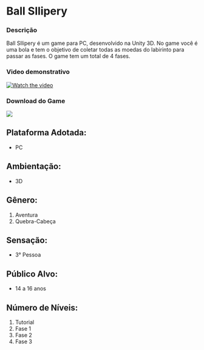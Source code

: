# Ball Sllipery

### Descrição 
Ball Sllipery é um game para PC, desenvolvido na Unity 3D. No game você é uma bola e tem o objetivo de coletar todas as moedas do labirinto para passar as fases. O game tem um total de 4 fases.

### Video demonstrativo
[![Watch the video](https://i.imgur.com/vKb2F1B.png)](https://youtu.be/zqHKbjG-fe8)

### Download do Game
![](https://drive.google.com/file/d/1jQ_YPUavXxWwZt7h6ZASy_9VH9_5Vb5P/view?usp=sharing)

## Plataforma Adotada: 
  - PC

## Ambientação: 
  - 3D

## Gênero:
  1. Aventura
  2. Quebra-Cabeça
  
## Sensação:
  - 3° Pessoa
  
## Público Alvo:
  - 14 a 16 anos
  
## Número de Níveis:
  1. Tutorial
  2. Fase 1
  3. Fase 2
  4. Fase 3
